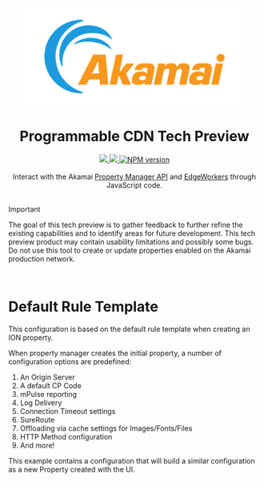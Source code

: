 <a name="top"></a>
<p align="center"><img src="../../media/akamai-logo-no-tagline-original.png"></p>
<h1 align="center">Programmable CDN Tech Preview</h1>
<div align="center">
  <a href='https://github.com/akamai/akj-tech-preview/releases'>
    <img src='https://img.shields.io/github/v/release/akamai/akj-tech-preview?style=flat-square'>
  </a>
  <a href='https://github.com/akamai/akj-tech-preview/blob/main/LICENSE'>
    <img src='https://img.shields.io/github/license/akamai/akj-tech-preview?style=flat-square'>
  </a>
  <a href="https://npmjs.org/package/akj-tech-preview">
    <img src="https://img.shields.io/npm/v/akj-tech-preview.svg?style=flat-square" alt="NPM version" />
  </a>
</div>

<br />
<div align="center">
  Interact with the Akamai <a href="https://techdocs.akamai.com/property-mgr/reference/api">Property Manager API</a> and <a href="https://techdocs.akamai.com/edgeworkers/docs/welcome-to-edgeworkers">EdgeWorkers</a> through JavaScript code.
</div>
<br />

> [!IMPORTANT]
>
> The goal of this tech preview is to gather feedback to further refine the existing capabilities and to identify areas for future development. This tech preview product may contain usability limitations and possibly some bugs. Do not use this tool to create or update properties enabled on the Akamai production network.
<br />

# Default Rule Template
This configuration is based on the default rule template when creating an ION property.

When property manager creates the initial property, a number of configuration options are predefined:

1. An Origin Server
2. A default CP Code
3. mPulse reporting
4. Log Delivery
5. Connection Timeout settings
6. SureRoute
7. Offloading via cache settings for Images/Fonts/Files
8. HTTP Method configuration
9. And more!

This example contains a configuration that will build a similar configuration as a new Property created with the UI.